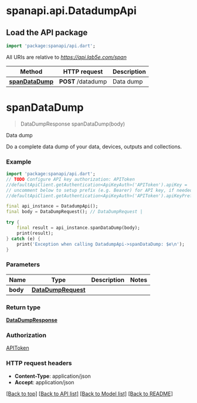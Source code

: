 # spanapi.api.DatadumpApi

## Load the API package
```dart
import 'package:spanapi/api.dart';
```

All URIs are relative to *https://api.lab5e.com/span*

Method | HTTP request | Description
------------- | ------------- | -------------
[**spanDataDump**](DatadumpApi.md#spandatadump) | **POST** /datadump | Data dump


# **spanDataDump**
> DataDumpResponse spanDataDump(body)

Data dump

Do a complete data dump of your data, devices, outputs and collections.

### Example 
```dart
import 'package:spanapi/api.dart';
// TODO Configure API key authorization: APIToken
//defaultApiClient.getAuthentication<ApiKeyAuth>('APIToken').apiKey = 'YOUR_API_KEY';
// uncomment below to setup prefix (e.g. Bearer) for API key, if needed
//defaultApiClient.getAuthentication<ApiKeyAuth>('APIToken').apiKeyPrefix = 'Bearer';

final api_instance = DatadumpApi();
final body = DataDumpRequest(); // DataDumpRequest | 

try { 
    final result = api_instance.spanDataDump(body);
    print(result);
} catch (e) {
    print('Exception when calling DatadumpApi->spanDataDump: $e\n');
}
```

### Parameters

Name | Type | Description  | Notes
------------- | ------------- | ------------- | -------------
 **body** | [**DataDumpRequest**](DataDumpRequest.md)|  | 

### Return type

[**DataDumpResponse**](DataDumpResponse.md)

### Authorization

[APIToken](../README.md#APIToken)

### HTTP request headers

 - **Content-Type**: application/json
 - **Accept**: application/json

[[Back to top]](#) [[Back to API list]](../README.md#documentation-for-api-endpoints) [[Back to Model list]](../README.md#documentation-for-models) [[Back to README]](../README.md)

